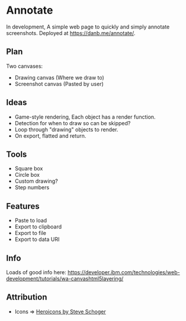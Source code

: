 # Annotate

In development, A simple web page to quickly and simply annotate screenshots.
Deployed at https://danb.me/annotate/.

## Plan

Two canvases:

- Drawing canvas (Where we draw to)
- Screenshot canvas (Pasted by user)

## Ideas

- Game-style rendering, Each object has a render function.
- Detection for when to draw so can be skipped?
- Loop through "drawing" objects to render.
- On export, flatted and return.

## Tools

- Square box
- Circle box
- Custom drawing?
- Step numbers

## Features

- Paste to load
- Export to clipboard
- Export to file
- Export to data URI

## Info

Loads of good info here: https://developer.ibm.com/technologies/web-development/tutorials/wa-canvashtml5layering/

## Attribution

- Icons => [Heroicons by Steve Schoger](https://heroicons.com/)